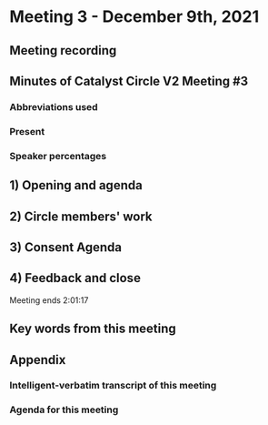 # Meeting 3 - December 9th, 2021

## Meeting recording

## Minutes of Catalyst Circle V2 Meeting #3

### Abbreviations used&#x20;

### Present

### Speaker percentages

## 1) Opening and agenda

## 2) Circle members' work

## 3) Consent Agenda

## 4) Feedback and close

Meeting ends 2:01:17

## Key words from this meeting

## Appendix

### Intelligent-verbatim transcript of this meeting

### Agenda for this meeting
